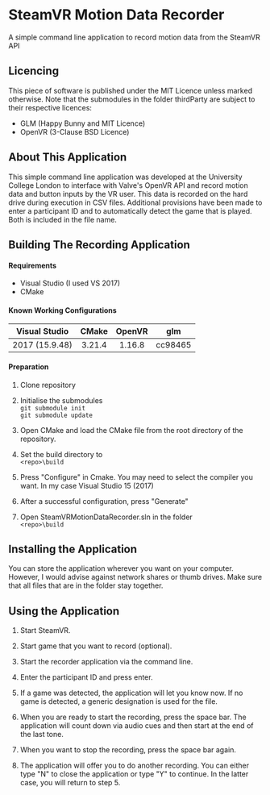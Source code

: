 # SteamVR Motion Data Recorder
A simple command line application to record motion data from the SteamVR API

## Licencing
This piece of software is published under the MIT Licence unless marked otherwise. Note that the submodules in the folder thirdParty are subject to their respective licences:
- GLM (Happy Bunny and MIT Licence)
- OpenVR (3-Clause BSD Licence)

## About This Application
This simple command line application was developed at the University College London to interface with Valve's OpenVR API and record motion data and button inputs by the VR user. This data is recorded on the hard drive during execution in CSV files.
Additional provisions have been made to enter a participant ID and to automatically detect the game that is played. Both is included in the file name.

## Building The Recording Application

#### Requirements
* Visual Studio (I used VS 2017) 
* CMake

#### Known Working Configurations
| Visual Studio | CMake  | OpenVR | glm     |
| :-----------: | :----: | :----: | :-----: |
| 2017 (15.9.48)| 3.21.4 | 1.16.8 | cc98465 |


#### Preparation
1. Clone repository

2. Initialise the submodules  
<code>git submodule init</code>  
<code>git submodule update</code>

3. Open CMake and load the CMake file from the root directory of the repository.

4. Set the build directory to  
   <code>\<repo>\build</code>

5. Press "Configure" in Cmake. You may need to select the compiler you want. In my case Visual Studio 15 (2017)

6. After a successful configuration, press "Generate"

7. Open SteamVRMotionDataRecorder.sln in the folder  
<code>\<repo\>\build</code>

## Installing the Application

You can store the application wherever you want on your computer. However, I would advise against network shares or thumb drives. Make sure that all files that are in the folder stay together.

## Using the Application

1. Start SteamVR.

2. Start game that you want to record (optional).

3. Start the recorder application via the command line.

4. Enter the participant ID and press enter.

5. If a game was detected, the application will let you know now. If no game is detected, a generic designation is used for the file.

6. When you are ready to start the recording, press the space bar. The application will count down via audio cues and then start at the end of the last tone.

7. When you want to stop the recording, press the space bar again.

8. The application will offer you to do another recording. You can either type "N" to close the application or type "Y" to continue. In the latter case, you will return to step 5.